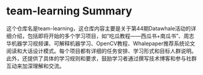 # team-learning Summary

这个仓库名是team-learning，这仓库内容主要是关于第44期Datawhale活动的详细介绍，包括即将开始的多个学习项目，如“吃瓜教程——西瓜书+南瓜书”、周志华机器学习视频课、可解释机器学习、OpenCV教程、Whalepaper推荐系统论文阅读和大话设计模式。每个项目都有详细的任务安排、学习形式和目标人群说明。此外，还提供了具体的学习规则和要求，鼓励学习者通过撰写技术博客和参与社群互动来加深理解和交流。